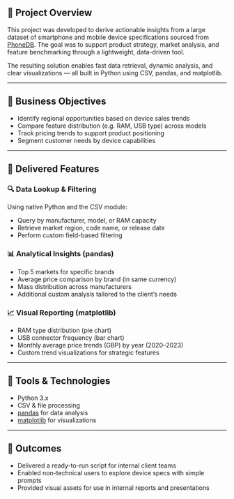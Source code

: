 ## 📘 Project Overview

This project was developed to derive actionable insights from a large dataset of smartphone and mobile device specifications sourced from [PhoneDB](https://phonedb.net/). The goal was to support product strategy, market analysis, and feature benchmarking through a lightweight, data-driven tool.

The resulting solution enables fast data retrieval, dynamic analysis, and clear visualizations — all built in Python using CSV, pandas, and matplotlib.

---

## 🧩 Business Objectives

- Identify regional opportunities based on device sales trends  
- Compare feature distribution (e.g. RAM, USB type) across models  
- Track pricing trends to support product positioning  
- Segment customer needs by device capabilities  

---

## 🔧 Delivered Features

### 🔍 Data Lookup & Filtering
Using native Python and the CSV module:
- Query by manufacturer, model, or RAM capacity  
- Retrieve market region, code name, or release date  
- Perform custom field-based filtering  

### 📊 Analytical Insights (pandas)
- Top 5 markets for specific brands  
- Average price comparison by brand (in same currency)  
- Mass distribution across manufacturers  
- Additional custom analysis tailored to the client’s needs  

### 📈 Visual Reporting (matplotlib)
- RAM type distribution (pie chart)  
- USB connector frequency (bar chart)  
- Monthly average price trends (GBP) by year (2020–2023)  
- Custom trend visualizations for strategic features  

---

## 🧰 Tools & Technologies

- Python 3.x  
- CSV & file processing  
- [pandas](https://pandas.pydata.org/) for data analysis  
- [matplotlib](https://matplotlib.org/) for visualizations  

---

## 💼 Outcomes

- Delivered a ready-to-run script for internal client teams  
- Enabled non-technical users to explore device specs with simple prompts  
- Provided visual assets for use in internal reports and presentations  

